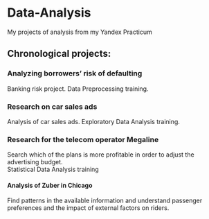 # Data-Analysis
My projects of analysis from my Yandex Practicum
## Сhronological projects:
### Analyzing borrowers’ risk of defaulting
Banking risk project. Data Preprocessing training.
### Research on car sales ads
Analysis of car sales ads. Exploratory Data Analysis training.
### Research for the telecom operator Megaline
Search which of the plans is more profitable in order to adjust the advertising budget.<br>
Statistical Data Analysis training
#### Analysis of Zuber in Chicago
Find patterns in the available information and understand passenger preferences and the impact of external factors on riders.

